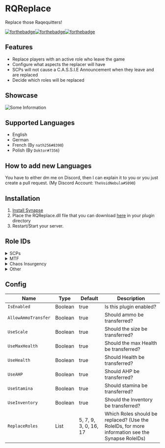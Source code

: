# RQReplace
 Replace those Raqequitters!

[![forthebadge](https://forthebadge.com/images/badges/built-with-love.svg)](https://forthebadge.com)[![forthebadge](https://forthebadge.com/images/badges/made-with-c-sharp.svg)](https://forthebadge.com)[![forthebadge](https://forthebadge.com/images/badges/you-didnt-ask-for-this.svg)](https://forthebadge.com)

## Features 
* Replace players with an active role who leave the game 
* Configure what aspects the replacer will have
* SCPs will not cause a C.A.S.S.I.E Announcement when they leave and are replaced
* Decide which roles will be replaced

## Showcase

![Some Information](/assets/info.png)

## Supported Languages 
* English
* German
* French (By `nath256#8390`)
* Polish (By `Doktor#7356`)

## How to add new Languages
You have to either dm me on Discord, then I can explain it to you or you just create a pull request. (My Discord Account: `TheVoidNebula#5090`)

## Installation
1. [Install Synapse](https://github.com/SynapseSL/Synapse/wiki#hosting-guides)
2. Place the RQReplace.dll file that you can download [here](https://github.com/TheVoidNebula/RQReplace/releases) in your plugin directory
3. Restart/Start your server.

## Role IDs

<details>
<summary>SCPs</summary>

| Name | ID |
| --- | --- |
| SCP-049 | 5 |
| SCP-049-2 | 10 |
| SCP-079 | 7 |
| SCP-096 | 9 |
| SCP-106 | 3 |
| SCP-173 | 0 |
| SCP-939-53 | 16 |
| SCP-939-89 | 17 |
 
</details>

<details>
<summary>MTF</summary>

| Name | ID |
| --- | --- |
| Guard | 15 |
| Private | 13 |
| Sergeant | 11 |
| Captain | 12 |
| Specialist | 4 |
 
</details>

<details>
<summary>Chaos Insurgency</summary>

| Name | ID |
| --- | --- |
| Conscript | 8 |
| Rifleman | 18 |
| Repressor | 19 |
| Marauder | 20 |
 
</details>

<details>
<summary>Other</summary>

| Name | ID |
| --- | --- |
| Spectator | 2 |
| Tutorial | 14 |
| Class-D | 1 |
| Scientist | 6 |
 
</details>

## Config
Name  | Type | Default | Description
------------ | ------------ | ------------- | ------------ 
`IsEnabled` | Boolean | true | Is this plugin enabled?
`AllowAmmoTransfer` | Boolean | true | Should ammo be transferred?
`UseScale` | Boolean | true | Should the size be transferred?
`UseMaxHealth` | Boolean | true | Should the max Health be transferred?
`UseHealth` | Boolean | true | Should Health be transferred?
`UseAHP` | Boolean | true | Should AHP be transferred?
`UseStamina` | Boolean | true | Should stamina be transferred?
`UseInventory` | Boolean | true | Should the Inventory be transferred?
`ReplaceRoles` | List | 5, 7, 9, 3, 0, 16, 17 | Which Roles should be replaced? (Use the RoleIDs, for more information see the Synapse RoleIDs)
